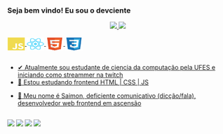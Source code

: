 ### Seja bem vindo! Eu sou o devciente



<div align="center">
  <a href="https://github.com/felipeSaimon">
  <img height="165em" src="https://github-readme-stats.vercel.app/api?username=felipeSaimon&show_icons=true&theme=dark&include_all_commits=true&count_private=true"/>
  <img height="165em" src="https://github-readme-stats.vercel.app/api/top-langs/?username=felipeSaimon&layout=compact&langs_count=7&theme=dark"/>
</div>

<div style="display: inline_block"><br>
  <img align="center" alt="devciente-Js" height="30" width="40" src="https://raw.githubusercontent.com/devicons/devicon/master/icons/javascript/javascript-plain.svg">
  <img align="center" alt="devciente-React" height="30" width="40" src="https://raw.githubusercontent.com/devicons/devicon/master/icons/react/react-original.svg">
  <img align="center" alt="devciente-HTML" height="30" width="40" src="https://raw.githubusercontent.com/devicons/devicon/master/icons/html5/html5-original.svg">
  <img align="center" alt="devciente-CSS" height="30" width="40" src="https://raw.githubusercontent.com/devicons/devicon/master/icons/css3/css3-original.svg">
  <!--<img align="right" alt="Rafa-pic" height="150" style="border-radius:50px;" src="https://media.discordapp.net/attachments/639956127056134178/890373478988013628/Publicacoes_Instagram_1_1.png?width=676&height=676">-->
</div>
  
  ##

<!-- 🔭 I’m currently working on ...-->
- ✔ Atualmente sou estudante de ciencia da computação pela UFES e iniciando como streammer na twitch
- 🌱 Estou estudando frontend HTML | CSS | JS
<!-- 👯 I’m looking to collaborate on ...
- 🤔 I’m looking for help with ...-->
- 💬 Meu nome é Saimon, deficiente comunicativo (dicção/fala), desenvolvedor web frontend em ascensão
<!-- 📫 How to reach me: ...
- 😄 Pronouns: ...
- ⚡ Fun fact: ...-->

##
  
  <div> 
  <a href="https://www.youtube.com/channel/UCedngojq5uSHo-v_JTgmVgg" target="_blank"><img src="https://img.shields.io/badge/YouTube-FF0000?style=for-the-   badge&logo=youtube&logoColor=white" target="_blank"></a>
  <a href="https://instagram.com/devciente" target="_blank"><img src="https://img.shields.io/badge/-Instagram-%23E4405F?style=for-the-badge&logo=instagram&logoColor=white" target="_blank"></a>
 	<a href="https://www.twitch.tv/devciente" target="_blank"><img src="https://img.shields.io/badge/Twitch-9146FF?style=for-the-badge&logo=twitch&logoColor=white" target="_blank"></a>
  <a href="https://www.linkedin.com/in/saimon-lima" target="_blank"><img src="https://img.shields.io/badge/-LinkedIn-%230077B5?style=for-the-badge&logo=linkedin&logoColor=white" target="_blank"></a> 
